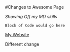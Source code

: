 #Changes to Awesome Page

*Showing Off my MD skills*

    Block of Code would go here

[My Website](www.elledeekaye.com)

Different change